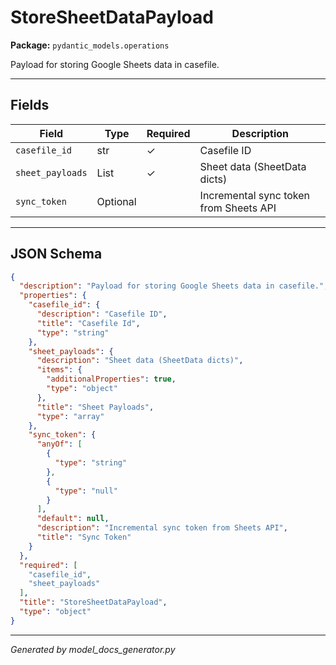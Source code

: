 # StoreSheetDataPayload

**Package:** `pydantic_models.operations`

Payload for storing Google Sheets data in casefile.

---

## Fields

| Field | Type | Required | Description |
|-------|------|----------|-------------|
| `casefile_id` | str | ✓ | Casefile ID |
| `sheet_payloads` | List | ✓ | Sheet data (SheetData dicts) |
| `sync_token` | Optional |  | Incremental sync token from Sheets API |

---

## JSON Schema

```json
{
  "description": "Payload for storing Google Sheets data in casefile.",
  "properties": {
    "casefile_id": {
      "description": "Casefile ID",
      "title": "Casefile Id",
      "type": "string"
    },
    "sheet_payloads": {
      "description": "Sheet data (SheetData dicts)",
      "items": {
        "additionalProperties": true,
        "type": "object"
      },
      "title": "Sheet Payloads",
      "type": "array"
    },
    "sync_token": {
      "anyOf": [
        {
          "type": "string"
        },
        {
          "type": "null"
        }
      ],
      "default": null,
      "description": "Incremental sync token from Sheets API",
      "title": "Sync Token"
    }
  },
  "required": [
    "casefile_id",
    "sheet_payloads"
  ],
  "title": "StoreSheetDataPayload",
  "type": "object"
}
```

---

*Generated by model_docs_generator.py*

